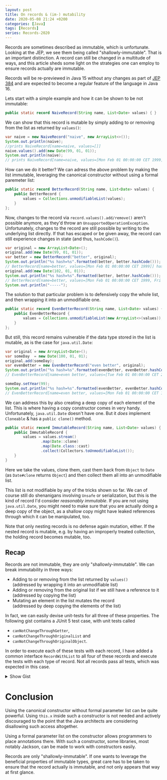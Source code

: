 ```yaml
---
layout: post
title: On records & (im-) mutability
date: 2020-05-08 21:24 +0200
categories: [Java]
tags: [Records]
series: Records-2020
---
```


Records are sometimes described as immutable, which is unfortunate. Looking at the JEP, we see them being called 
"shallowly-immutable". That is an important distinction.
A record can still be changed in a multitude of ways, and this article sheds some light on the strategies one
can employ to ensure records actually are immutable.

Records will be re-previewed in Java 15 without any changes as part of [JEP 384] 
and are expected to become a regular feature of the language in Java 16.

Lets start with a simple example and how it can be shown to be not immutable:

~~~ java
public static record NaiveRecord(String name, List<Date> values) { }
~~~

We can show that this record is mutable by simply adding to or removing from the list as returned by `values()`:

~~~ java
var naive = new NaiveRecord("naive", new ArrayList<>());
System.out.println(naive);
//prints NaiveRecord[name=naive, values=[]]
naive.values().add(new Date(99, 01, 01));
System.out.println(naive);
// prints NaiveRecord[name=naive, values=[Mon Feb 01 00:00:00 CET 1999]]
~~~

How can we do it better? We can adress the above problem by making the list immutable,
leveraging the canonical constructor without using a formal paremeter list:

~~~ java
public static record BetterRecord(String name, List<Date> values) {
	public BetterRecord {
		values = Collections.unmodifiableList(values);
	}
};
~~~
Now, changes to the record via `record.values().add/remove()` aren't possible anymore, 
as they'd throw an `UnsupportedOperationException`. 
Unfortunately, changes to the record are still possible by writing to the underlying list directly. 
If that has escaped or be given away, the record can still experience changes in state (and thus, `hashCode()`).

~~~ java
var original = new ArrayList<Date>();
original.add(new Date(99, 01, 01));
var better = new BetterRecord("better", original);
System.out.println("%s hash=%s".formatted(better, better.hashCode()));
// BetterRecord[name=better, values=[Mon Feb 01 00:00:00 CET 1999]] hash=-1516124796
original.add(new Date(102, 01, 01));
System.out.println("%s hash=%s".formatted(better, better.hashCode()));
// BetterRecord[name=better, values=[Mon Feb 01 00:00:00 CET 1999, Fri Feb 01 00:00:00 CET 2002]] hash=1357225607
System.out.println("-----");
~~~

The solution to that particular problem is to defensively copy the whole list, and then wrapping it into an unmodifiable one.

~~~ java
public static record EvenBetterRecord(String name, List<Date> values) {
	public EvenBetterRecord { 
		values = Collections.unmodifiableList(new ArrayList<>(values));
	}
};
~~~

But still, this record remains vulnerable if the data type stored in the list is mutable, as is the case for `java.util.Date`:

~~~ java
var original = new ArrayList<Date>();
var someDay  = new Date(100, 01, 01);
original.add(someDay);
var evenBetter = new EvenBetterRecord("even better", original);
System.out.println("%s hash=%s".formatted(evenBetter, evenBetter.hashCode()));
// EvenBetterRecord[name=even better, values=[Tue Feb 01 00:00:00 CET 2000]] hash=-1168472954

someDay.setYear(99);
System.out.println("%s hash=%s".formatted(evenBetter, evenBetter.hashCode()));
// EvenBetterRecord[name=even better, values=[Mon Feb 01 00:00:00 CET 1999]] hash=1655265406
~~~

We can address this by also creating a deep copy of each element of the list.
This is where having a copy constructor comes in very handy. Unfortunately, `java.util.Date` doesn't have one.
But it *does* implement `Cloneable` & has a `public clone()` method.

~~~ java
public static record ImmutableRecord(String name, List<Date> values) {
	public ImmutableRecord {
		values = values.stream()
				.map(Date::clone)
				.map(Date.class::cast)
				.collect(Collectors.toUnmodifiableList());
	}
}
~~~

Here we take the values, clone them, cast them back from `Object` to `Date` (as `Date#clone` returns `Object`)
and then collect them all into an unmodifiable list.

This list is not modifiable by any of the tricks shown so far.
We can of course still do shenanigans involving `Unsafe` or serialization, but this is the kind of record I'd consider 
*reasonably immutable*. If you are not using `java.util.Date`, you might need to make sure that you are actually doing 
a deep copy of the object, as a shallow copy might have leaked references through which it can be manipulated, too.

Note that only nesting records is no defense again mutation, either. 
If the nested record is mutable, e.g. by having an improperly treated collection, the holding record becomes mutable, too.

## Recap

Records are not immutable, they are only "shallowly-immutable". We can break immutability in three ways:

* Adding to or removing from the list returned by `values()`  
	(addressed by wrapping it into an unmodifiable list)
* Adding or removing from the original list if we still have a reference to it  
	(addressed by copying the list)
* Mutating an element in the list mutates the record  
	(addressed by deep copying the elements of the list)

In fact, we can easily devise unit-tests for all three of these properties.
The following gist contains a JUnit 5 test case, with unit tests called  
* `canNotChangeThroughGetter`, 
* `canNotChangeThroughOriginalList` and
* `canNotChangeThroughOriginalObject`.
 
In order to execute each of these tests with each record, I have added a common interface `RecordWithList` to all four 
of these records and execute the tests with each type of record.
Not all records pass all tests, which was expected in this case.

<details class="github-gist" data-url="https://gist.github.com/NetzwergX/e0e09f3a10f40bdae7fac643193b8d0e">
<summary>Show Gist</summary>
{% gist e0e09f3a10f40bdae7fac643193b8d0e %}
</details>
    
# Conclusion

Using the canonical constructor without formal parameter list can be quite powerful. 
Using `this.x` inside such a constructor is not needed and actively discouraged to the point 
that the Java architects are considering disallowing such access altogether. 

Using a formal parameter list on the constructor allows programmers to place annotations there. 
With such a constructor, some libraries, most notably Jackson, can be made to work with constructors easily.

Records are only "shallowly-immutable". If one wants to leverage the beneficial properties of immutable types, 
great care has to be taken to ensure that the record actually is immutable, and not only appears that way at first glance.

[Jackson]: https://github.com/FasterXML/jackson-future-ideas/issues/46
[JEP 384]: https://openjdk.java.net/jeps/384
[JEP 359]: https://openjdk.java.net/jeps/359